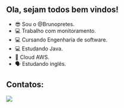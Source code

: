 ## Ola, sejam todos bem vindos!

- 😎 Sou o @Brunopretes.
- 💻 Trabalho com monitoramento.
- 💻 Cursando Engenharia de software.
- 💻 Estudando Java.
- 💭 Cloud AWS.
- 🗣 Estudando inglês.
  

##  Contatos:

 <a href="https://www.linkedin.com/in/bruno-pretes/" target="_blank"><img src="https://img.shields.io/badge/-LinkedIn-%230077B5?style=for-the-badge&logo=linkedin&logoColor=white" target="_blank"></a>
 
  





</div>

##

